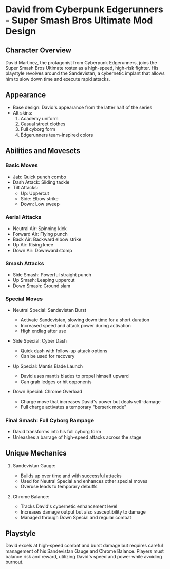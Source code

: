 # David from Cyberpunk Edgerunners - Super Smash Bros Ultimate Mod Design

## Character Overview
David Martinez, the protagonist from Cyberpunk Edgerunners, joins the Super Smash Bros Ultimate roster as a high-speed, high-risk fighter. His playstyle revolves around the Sandevistan, a cybernetic implant that allows him to slow down time and execute rapid attacks.

## Appearance
- Base design: David's appearance from the latter half of the series
- Alt skins:
  1. Academy uniform
  2. Casual street clothes
  3. Full cyborg form
  4. Edgerunners team-inspired colors

## Abilities and Movesets

### Basic Moves
- Jab: Quick punch combo
- Dash Attack: Sliding tackle
- Tilt Attacks:
  - Up: Uppercut
  - Side: Elbow strike
  - Down: Low sweep

### Aerial Attacks
- Neutral Air: Spinning kick
- Forward Air: Flying punch
- Back Air: Backward elbow strike
- Up Air: Rising knee
- Down Air: Downward stomp

### Smash Attacks
- Side Smash: Powerful straight punch
- Up Smash: Leaping uppercut
- Down Smash: Ground slam

### Special Moves
- Neutral Special: Sandevistan Burst
  - Activate Sandevistan, slowing down time for a short duration
  - Increased speed and attack power during activation
  - High endlag after use

- Side Special: Cyber Dash
  - Quick dash with follow-up attack options
  - Can be used for recovery

- Up Special: Mantis Blade Launch
  - David uses mantis blades to propel himself upward
  - Can grab ledges or hit opponents

- Down Special: Chrome Overload
  - Charge move that increases David's power but deals self-damage
  - Full charge activates a temporary "berserk mode"

### Final Smash: Full Cyborg Rampage
- David transforms into his full cyborg form
- Unleashes a barrage of high-speed attacks across the stage

## Unique Mechanics
1. Sandevistan Gauge:
   - Builds up over time and with successful attacks
   - Used for Neutral Special and enhances other special moves
   - Overuse leads to temporary debuffs

2. Chrome Balance:
   - Tracks David's cybernetic enhancement level
   - Increases damage output but also susceptibility to damage
   - Managed through Down Special and regular combat

## Playstyle
David excels at high-speed combat and burst damage but requires careful management of his Sandevistan Gauge and Chrome Balance. Players must balance risk and reward, utilizing David's speed and power while avoiding burnout.
